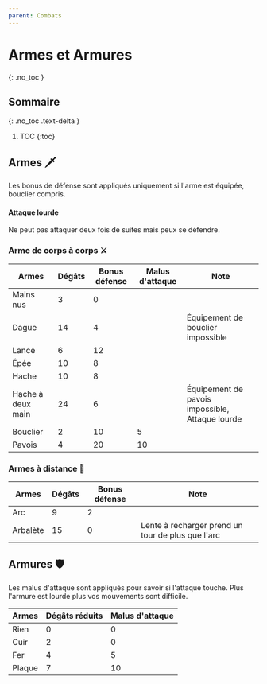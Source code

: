 ```yaml
---
parent: Combats
---
```


# Armes et Armures

{: .no_toc }

<!-- prettier-ignore-start -->
## Sommaire
{: .no_toc .text-delta }

1. TOC
{:toc}

<!-- prettier-ignore-end -->

## Armes 🗡️

Les bonus de défense sont appliqués uniquement si l'arme est équipée, bouclier compris.

#### Attaque lourde

Ne peut pas attaquer deux fois de suites mais peux se défendre.

### Arme de corps à corps ⚔️

| Armes             | Dégâts | Bonus défense | Malus d'attaque | Note                                            |
| ----------------- | ------ | ------------- | --------------- | ----------------------------------------------- |
| Mains nus         | 3      | 0             |                 |                                                 |
| Dague             | 14     | 4             |                 | Équipement de bouclier impossible               |
| Lance             | 6      | 12            |                 |                                                 |
| Épée              | 10     | 8             |                 |                                                 |
| Hache             | 10     | 8             |                 |                                                 |
| Hache à deux main | 24     | 6             |                 | Équipement de pavois impossible, Attaque lourde |
| Bouclier          | 2      | 10            | 5               |                                                 |
| Pavois            | 4      | 20            | 10              |                                                 |

### Armes à distance 🏹

| Armes    | Dégâts | Bonus défense | Note                                              |
| -------- | ------ | ------------- | ------------------------------------------------- |
| Arc      | 9      | 2             |                                                   |
| Arbalète | 15     | 0             | Lente à recharger prend un tour de plus que l'arc |

## Armures 🛡️

Les malus d'attaque sont appliqués pour savoir si l'attaque touche. Plus l'armure est lourde plus vos mouvements sont difficile.

| Armes  | Dégâts réduits | Malus d'attaque |
| ------ | -------------- | --------------- |
| Rien   | 0              | 0               |
| Cuir   | 2              | 0               |
| Fer    | 4              | 5               |
| Plaque | 7              | 10              |

